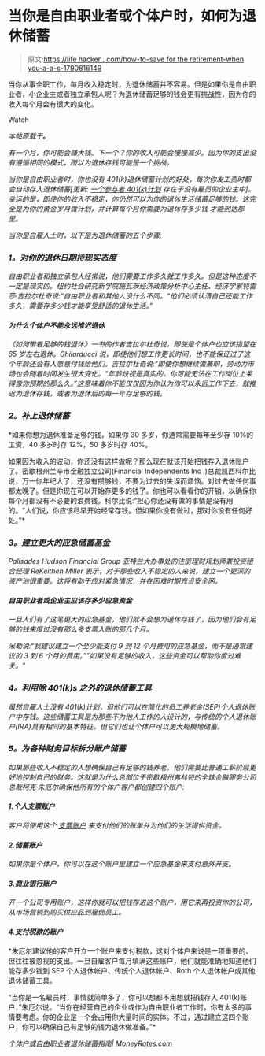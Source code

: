 # 当你是自由职业者或个体户时，如何为退休储蓄

> 原文:[https://life hacker . com/how-to-save for the retirement-when you-a-a-s-1790816149](https://lifehacker.com/how-to-save-for-retirement-when-youre-a-freelancer-or-s-1790816149)

当你从事全职工作，每月收入稳定时，为退休储蓄并不容易。但是如果你是自由职业者，小企业主或者独立承包人呢？为退休储蓄足够的钱会更有挑战性，因为你的收入每个月会有很大的变化。

Watch

*本帖原载于*[](http://www.money-rates.com/personal-finance/save-retirement-self-employed-freelance.html)**。**

*有一个月，你可能会赚大钱。下一个？你的收入可能会慢慢减少。因为你的支出没有遵循相同的模式，所以为退休存钱可能是一个挑战。*

*当你是自由职业者时，你也没有 401(k)退休储蓄计划的好处，每次你发工资时都会自动存入退休储蓄[更新: [一个参与者 401(k)计划](https://www.irs.gov/retirement-plans/one-participant-401k-plans) 存在于没有雇员的企业主中]。幸运的是，即使你的收入不稳定，你仍然可以为你的退休生活储蓄足够的钱。这完全是为你的黄金岁月做计划，并计算每个月你需要为退休存多少钱 才能到达那里。*

*当你是自雇人士时，以下是为退休储蓄的五个步骤:*

### ***1。对你的退休日期持现实态度***

*自由职业者和独立承包人经常说，他们需要工作多久就工作多久。但是这种态度不一定是现实的。纽约社会研究新学院施瓦茨经济政策分析中心主任、经济学家特雷莎·吉拉尔杜奇说:“自由职业者和其他人没什么不同。“他们必须认清自己还能工作多久，需要存多少钱才能享受舒适的退休生活。”*

#### *为什么个体户不能永远推迟退休*

*《如何带着足够的钱退休》一书的作者吉拉尔杜奇说，即使是个体户也应该指望在 65 岁左右退休。Ghilarducci 说，即使他们想工作更长时间，也不能保证过了这个年龄还会有人愿意付钱给他们。吉拉尔杜奇说:“即使你想继续做兼职，劳动力市场也会随着时间发生很大变化。“年龄歧视是真实的。你可能无法在工作岗位上呆得像你预期的那么久。”这意味着你不能仅仅因为你认为你可以永远工作下去，就推迟为退休存钱，或者为退休后的每一年存足够的钱。*

### ***2。补上退休储蓄***

*如果你想为退休准备足够的钱，如果你 30 多岁，你通常需要每年至少存 10%的工资，40 多岁时存 12%，50 多岁时存 40%。

如果因为收入的波动，你还没有这样做呢？那么现在就该开始把钱存入退休账户了。密歇根州兰辛市金融独立公司(Financial Independents Inc .)总裁凯西科尔比说，万一你年纪大了，还没有攒够钱，不要为过去的失误而烦恼。对过去做任何事都太晚了。但是你现在可以开始存更多的钱了。你也可以看看你的开销，以确保你每个月都没有不必要的浪费钱。科尔比说:“担心你还没有做的事情是没有用的。“人们说，你应该尽早开始经常存钱。但如果你没有做过，那对你没有任何好处。”*

### ***3。建立更大的应急储蓄基金***

*Palisades Hudson Financial Group 亚特兰大办事处的注册理财规划师兼投资组合经理 ReKeithen Miller 表示，对于那些收入不稳定的人来说，建立一个更深的资产池很重要。这将有助于应对紧急情况，并在困难时期充当安全网。*

#### *自由职业者或企业主应该存多少应急资金*

*一旦人们有了这笔更大的应急基金，他们就不会想为退休存钱了，因为他们会有足够的钱来度过没有那么多支票入账的那几个月。*

*米勒说:“我建议建立一个至少能支付 9 到 12 个月费用的应急基金，而不是通常建议的 3 到 6 个月的费用。”"如果没有足够的收入，这些资金可以帮助你度过难关。"*

### ***4。利用除 401(k)s** 之外的退休储蓄工具*

*虽然自雇人士没有 401(k)计划，但他们可以在简化的员工养老金(SEP)个人退休账户中存钱。这些储蓄工具是为那些不为他人工作的人设计的，与传统的个人退休账户(IRA)具有相同的基本特征。但它们也让个体户可以更大规模地储蓄。*

### ***5。为各种财务目标拆分账户储蓄***

*如果那些收入不稳定的人想确保自己有足够的钱养老，他们需要比普通工薪阶层更好地控制自己的财务。这就是为什么总部位于密歇根州弗林特的全球金融服务公司总裁柯克·朱厄尔确保他所有的个体户客户都创建四个账户:*

#### *1.个人支票账户*

*客户将使用这个 [支票账户](http://www.money-rates.com/checking.htm) 来支付他们的账单并为他们的生活提供资金。*

#### *2.储蓄账户*

*如果你是个体户，你可以在这个账户里建立一个应急基金来支付意外开支。*

#### *3.商业银行账户*

*开一个公司专用账户，这样你就可以把钱存进这个账户，用它来再投资你的公司，从市场营销到购买供应品到雇佣员工。*

#### *4.支付税款的账户*

*朱厄尔建议他的客户开立一个账户来支付税款，这对个体户来说是一项重要的、但往往被忽视的支出。一旦自雇客户每月填满这些账户，他们就能准确地知道他们能存多少钱到 SEP 个人退休帐户、传统个人退休帐户、Roth 个人退休帐户或其他退休储蓄工具。

“当你是一名雇员时，事情就简单多了，你可以想都不用想就把钱存入 401(k)账户，”朱厄尔说。“当你在经营自己的企业或作为自由职业者工作时，你有太多的事情要考虑。你的企业是一个会占用你大量时间的实体。不过，通过建立这四个账户，你可以确保自己有足够的钱为退休做准备。”*

*[个体户或自由职业者退休储蓄指南](http://www.money-rates.com/personal-finance/save-retirement-self-employed-freelance.html)| MoneyRates.com*